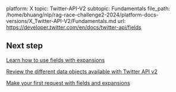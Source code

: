 platform: X
topic: Twitter-API-V2
subtopic: Fundamentals
file_path: /home/bhuang/nlp/rag-race-challenge2-2024/platform-docs-versions/X_Twitter-API-V2/Fundamentals.md
url: https://developer.twitter.com/en/docs/twitter-api/fields

## Next step

[Learn how to use fields with expansions](https://developer.twitter.com/en/docs/twitter-api/data-dictionary/using-fields-and-expansions "Learn how to use fields with expansions")

[Review the different data objects available with Twitter API v2](https://developer.twitter.com/en/docs/twitter-api/data-dictionary/introduction "Review the different data objects available with Twitter API v2")

[Make your first request with fields and expansions](https://developer.twitter.com/en/docs/twitter-api/tweets/lookup/quick-start "Make your first request with fields and expansions")